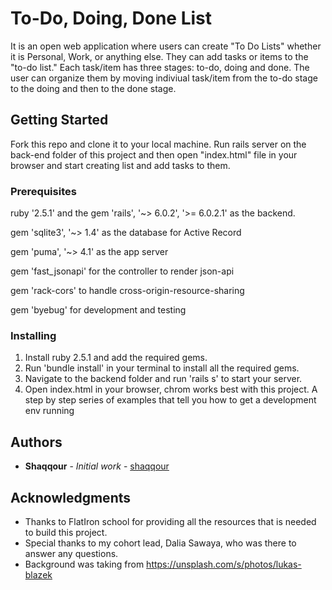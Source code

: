 # To-Do, Doing, Done List

It is an open web application where users can create "To Do Lists" whether it is Personal, Work, or anything else. They can add tasks or items to the "to-do list." Each task/item has three stages: to-do, doing and done. The user can organize them by moving indiviual task/item from the to-do stage to the doing and then to the done stage.

## Getting Started

Fork this repo and clone it to your local machine. Run rails server on the back-end folder of this project and then open "index.html" file in your browser and start creating list and add tasks to them.

### Prerequisites

ruby '2.5.1' and the gem 'rails', '~> 6.0.2', '>= 6.0.2.1' as the backend.

gem 'sqlite3', '~> 1.4' as the database for Active Record

gem 'puma', '~> 4.1' as the app server

gem 'fast_jsonapi' for the controller to render json-api

gem 'rack-cors' to handle cross-origin-resource-sharing

gem 'byebug' for development and testing


### Installing
1) Install ruby 2.5.1 and add the required gems.
2) Run 'bundle install' in your terminal to install all the required gems.
3) Navigate to the backend folder and run 'rails s' to start your server.
4) Open index.html in your browser, chrom works best with this project.
A step by step series of examples that tell you how to get a development env running

## Authors

* **Shaqqour** - *Initial work* - [shaqqour](https://github.com/shaqqour)

## Acknowledgments

* Thanks to FlatIron school for providing all the resources that is needed to build this project.
* Special thanks to my cohort lead, Dalia Sawaya, who was there to answer any questions.
* Background was taking from https://unsplash.com/s/photos/lukas-blazek
